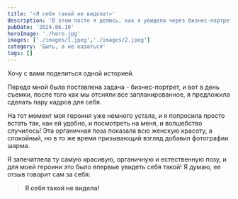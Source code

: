 ```yaml
---
title: '«Я себя такой не видела!»'
description: 'В этом посте я делюсь, как я увидела через бизнес-портрет то, что прячется внутри'
pubDate: '2024.06.10'
heroImage: './hero.jpg'
images: ['./images/1.jpeg','./images/2.jpeg']
category: 'Быть, а не казаться'
tags: []
---
```




Хочу с вами поделиться одной историей.

Передо мной была поставлена задача - бизнес-портрет, и вот в день съемки, после того как мы отсняли все запланированное, я предложила сделать пару кадров для себя.

На тот момент моя героиня уже немного устала, и я попросила просто встать так, как ей удобно, и посмотреть на меня, и волшебство случилось! Эта органичная поза показала всю женскую красоту, а спокойный, но в то же время призывающий взгляд добавил фотографии шарма. 

Я запечатлела ту самую красивую, органичную и естественную позу, и для моей героини это было впервые увидеть себя такой! Я думаю, ее отзыв говорит сам за себя: 

> **Я себя такой не видела!**
